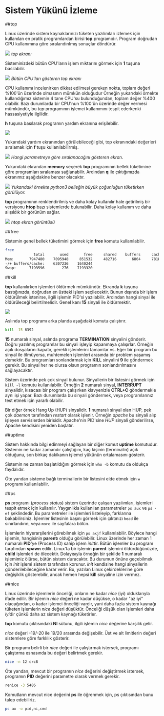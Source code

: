 # Sistem Yükünü İzleme

##top

Linux üzerinde sistem kaynaklarınızı tüketen yazılımları izlemek için kullanılan en pratik programlardan birisi **top** programıdır. Program doğrudan CPU kullanımına göre sıralandırılmış sonuçlar döndürür.

![](top.png)
*top ekranı*

Sisteminizdeki bütün CPU'ların işlem miktarını görmek için **1** tuşuna basılabilir.

![](top2.png)
*Bütün CPU'ları gösteren top ekranı*

CPU kullanımı incelenirken dikkat edilmesi gereken nokta, toplam değeri %100'ün üzerinde olmasının mümkün olduğudur Örneğin yukarıdaki örnekte kullandığımız sistemin 4 tane CPU'su bulunduğundan, toplam değer %400 olabilir. Bazı durumlarda bir CPU'nun %100'ün üzerinde değer vermesi mümkündür, bu *top* programının işlemci kullanımını tespit ederkenki hassasiyetiyle ilgilidir.

**h** tuşuna basılarak programın yardım ekranına erişilebilir.

![](top3.png)

Yukarıdaki yardım ekranından görülebileceği gibi, top ekranındaki değerleri sıralamak için **f** tuşu kullanılabilirmiş.

![](top-sort.png)
*Hangi parametreye göre sıralanacağını gösteren ekran.*

Yukarıdaki ekrandan **memory** seçerek **top** programının bellek tüketimine göre programları sıralaması sağlanabilir. Ardından **q** ile çıktığımızda ekranımız aşağıdakine benzer olacaktır.

![](top-memory.png)
*Yukarıdaki örnekte python3 belleğin büyük çoğunluğun tüketirken görülüyor.*

**top** programının renklendirilmiş ve daha kolay kullanılır hale getirilmiş bir versiyonu **htop** bazı sistemlerde bulunabilir. Daha kolay kullanım ve daha alışıldık bir görünüm sağlar.

![](htop.png)
*htop ekran görüntüsü*

##free

Sistemin genel bellek tüketimini görmek için **free** komutu kullanılabilir.

```bash
free
             total       used       free     shared    buffers     cached
Mem:       7947480    7095948     851532     482716       6864     781848
-/+ buffers/cache:    6307236    1640244
Swap:      7193596        276    7193320
```

##kill

**top** kullanılırken işlemleri öldürmek mümkündür. Ekranda **k** tuşuna bastığınızda, doğrudan en üstteki işlem seçilecektir. Bunun dışında bir işlem öldürülmek istenirse, ilgili işlemin PID'si yazılabilir. Ardından hangi sinyal ile öldürüleceği belirtilmelidir. Genel kanı **15** sinyali ile öldürmektir.

![](top-pid.png)

Aslında top programı arka planda aşağıdaki komutu çalıştırır.

```bash
kill -15 6392
```

**15** numaralı sinyal, aslında programa **TERMINATION** sinyalini gönderir. Doğru yazılmış programlar bu sinyali işleyip kapanmaya çalışırlar. Örneğin açık dosyalarını kapatır, gerekli işlemlerini tamamlar vs. Eğer bir program bu sinyal ile ölmüyorsa, muhtemelen işlemleri arasında bir problem yaşamış demektir. Bu programları sonlandırmak için **KILL** sinyalini **9** ile göndermek gerekir. Bu sinyal her ne olursa olsun programın sonlandırılmasını sağlayacaktır.

Sistem üzerinde pek çok sinyal bulunur. Sinyallerin bir listesini görmek için ```kill -l``` komutu kullanılabilir. Örneğin **2** numaralı sinyal, **INTERRUPT** sinyalidir, kısacası bir program çalışırken klavyenizle **CTRL+C** göndermekle aynı işi yapar. Bazı durumlarda bu sinyali göndermek, veya programlarınız test etmek için yararlı olabilir.

Bir diğer örnek Hang Up (HUP) sinyalidir. **1** numaralı sinyal olan HUP, pek çok *daemon* tarafından *restart* olarak işlenir. Örneğin *apache* bu sinyali alıp işleyen servislerden birisidir. Apache'nin PID'sine *HUP* sinyali gönderilirse, Apache kendisini yeniden başlatır.

##uptime

Sistem hakkında bilgi edinmeyi sağlayan bir diğer komut **uptime** komutudur. Sistemin ne kadar zamandır çalıştığını, kaç kişinin (terminalin) açık olduğunu, son birkaç dakikanın işlemci yükünün ortalamasını gösterir.

Sistemin ne zaman başlatıldığını görmek için ```who -b``` komutu da oldukça faydalıdır.

Öte yandan sisteme bağlı terminallerin bir listesini elde etmek için `w` programı kullanılabilir.

##ps

**ps** programı (*process status*) sistem üzerinde çalışan yazılımları, işlemleri tespit etmek için kullanılır. Yaygınlıkla kullanılan parametreler ```ps aux``` ve ```ps -ef``` şeklindedir. Bu parametreler ile işlemleri listeleyip, farklarına bakabilirsiniz. İşlemler listesinin başını görmek için çıktınızı ```head``` ile sınırlandırın, veya ```more``` ile sayfalara bölün.

İşlemlerin hiyerarşilerini görebilmek için ```ps axjf``` kullanılabilir. Böylece hangi işlemin, hangisinin **parent**ı olduğu görülebilir. Linux üzerinde her zaman 1 numaralı **PID**'ye (Process ID) sahip işlem *init*tir. Bütün işlemler bu program tarafından **spawn** edilir. Linux'ta bir işlemin **parent** işlemini öldürdüğünüzde, **child** işlemleri de ölecektir. Dolayısıyla örneğin bir şekilde **1** numaralı işlemimiz ölürse, bütün sistem duracaktır. Bu durumun önüne geçebilmek için *init* işlemi sistem tarafından korunur. *init* kendisine hangi sinyallerin gönderilebileceğine karar verir. Bu, yazılan Linux çekirdeklerine göre değişiklik gösterebilir, ancak hemen hepsi **kill** sinyaline izin vermez.

##nice

Linux üzerinde işlemlerin önceliği, onların ne kadar *nice* (iyi) olduklarıyla ifade edilir. Bir işlemin *nice* değeri ne kadar düşükse, o kadar "az iyi" olacağından, o kadar işlemci önceliği vardır, yani daha fazla sistem kaynağı tüketen işlemlerin *nice* değeri düşüktür. Önceliği düşük olan işlemleri daha *iyi*dir çünkü daha az sistem kaynağı tüketirler.

**top** komutu çıktısındaki **NI** sütunu, ilgili işlemin *nice* değerine karşılık gelir.

*nice* değeri -19/-20 ile 19/20 arasında değişebilir. Üst ve alt limitlerin değeri sistemlere göre farklılık gösterir.

Bir programı belirli bir *nice* değeri ile çalıştırmak istersek, programı çalıştırma esnasında bu değeri belirtmek gerekir.

```bash
nice -n 12 crc8
```

Öte yandan, mevcut bir programın *nice* değerini değiştirmek istersek, programın **PID** değerini parametre olarak vermek gerekir.

```bash
renice -3 5486
```

Komutların mevcut nice değerini **ps** ile öğrenmek için, ps çıktısından bunu talep edebiliriz.

```bash
ps ax -o pid,ni,cmd
```